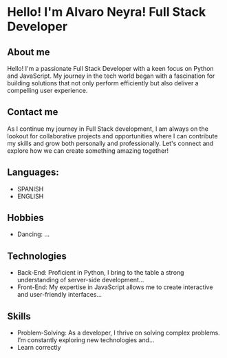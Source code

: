# Hello! I'm Alvaro Neyra! Full Stack Developer
## About me
Hello! I'm a passionate Full Stack Developer with a keen focus on Python and JavaScript. My journey in the tech world began with a fascination for building solutions that not only perform efficiently but also deliver a compelling user experience.
## Contact me
As I continue my journey in Full Stack development, I am always on the lookout for collaborative projects and opportunities where I can contribute my skills and grow both personally and professionally. Let's connect and explore how we can create something amazing together!
## Languages:
- SPANISH
- ENGLISH

## Hobbies
- Dancing: ...

## Technologies
- Back-End: Proficient in Python, I bring to the table a strong understanding of server-side development...
- Front-End: My expertise in JavaScript allows me to create interactive and user-friendly interfaces...

## Skills
- Problem-Solving: As a developer, I thrive on solving complex problems. I’m constantly exploring new technologies and...
- Learn correctly
